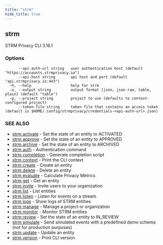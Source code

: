 ```yaml
---
title: "strm"
hide_title: true
---
```

## strm

STRM Privacy CLI 3.16.1

### Options

```
      --api-auth-url string   user authentication host (default "https://accounts.strmprivacy.io")
      --api-host string       api host and port (default "api.strmprivacy.io:443")
  -h, --help                  help for strm
  -o, --output string         output format [json, json-raw, table, plain] (default "table")
  -p, --project string        project to use (defaults to context-configured project)
      --token-file string     token file that contains an access token (default is $HOME/.config/strmprivacy/credentials-<api-auth-url>.json)
```

### SEE ALSO

* [strm activate](docs/04-reference/01-cli-reference/strm/activate/index.md)	 - Set the state of an entity to ACTIVATED
* [strm approve](docs/04-reference/01-cli-reference/strm/approve/index.md)	 - Set the state of an entity to APPROVED
* [strm archive](docs/04-reference/01-cli-reference/strm/archive/index.md)	 - Set the state of an entity to ARCHIVED
* [strm auth](docs/04-reference/01-cli-reference/strm/auth/index.md)	 - Authentication command
* [strm completion](docs/04-reference/01-cli-reference/strm/completion.md)	 - Generate completion script
* [strm context](docs/04-reference/01-cli-reference/strm/context/index.md)	 - Print the CLI context
* [strm create](docs/04-reference/01-cli-reference/strm/create/index.md)	 - Create an entity
* [strm delete](docs/04-reference/01-cli-reference/strm/delete/index.md)	 - Delete an entity
* [strm evaluate](docs/04-reference/01-cli-reference/strm/evaluate/index.md)	 - Calculate Privacy Metrics
* [strm get](docs/04-reference/01-cli-reference/strm/get/index.md)	 - Get an entity
* [strm invite](docs/04-reference/01-cli-reference/strm/invite/index.md)	 - Invite users to your organization
* [strm list](docs/04-reference/01-cli-reference/strm/list/index.md)	 - List entities
* [strm listen](docs/04-reference/01-cli-reference/strm/listen/index.md)	 - Listen for events on a stream
* [strm logs](docs/04-reference/01-cli-reference/strm/logs/index.md)	 - Show logs of STRM entities
* [strm manage](docs/04-reference/01-cli-reference/strm/manage/index.md)	 - Manage a project or organization
* [strm monitor](docs/04-reference/01-cli-reference/strm/monitor/index.md)	 - Monitor STRM entities
* [strm review](docs/04-reference/01-cli-reference/strm/review/index.md)	 - Set the state of an entity to IN_REVIEW
* [strm simulate](docs/04-reference/01-cli-reference/strm/simulate/index.md)	 - Send simulated events with a predefined demo schema (not for production purposes)
* [strm update](docs/04-reference/01-cli-reference/strm/update/index.md)	 - Update an entity
* [strm version](docs/04-reference/01-cli-reference/strm/version.md)	 - Print CLI version

